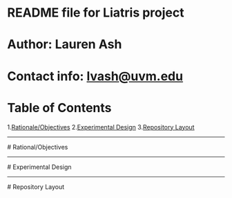 # README file for Liatris project
# Author: Lauren Ash
# Contact info: lvash@uvm.edu

# Table of Contents
1.[Rationale/Objectives](#id-section1)
2.[Experimental Design](#id-section2)
3.[Repository Layout](#id-section3)


------
<div id='id-section1'/>
# Rational/Objectives

------
<div id='id-section2'/>
# Experimental Design

------
<div id='id-section3'/>
# Repository Layout